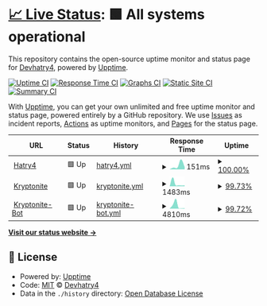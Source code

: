# [📈 Live Status](https://www.status.hatry4.xyz): <!--live status--> **🟩 All systems operational**

This repository contains the open-source uptime monitor and status page for [Devhatry4](https://www.hatry4.xyz), powered by [Upptime](https://github.com/upptime/upptime).

[![Uptime CI](https://github.com/hatry4/hatry4.github.io.status/workflows/Uptime%20CI/badge.svg)](https://github.com/hatry4/hatry4.github.io.status/actions?query=workflow%3A%22Uptime+CI%22)
[![Response Time CI](https://github.com/hatry4/hatry4.github.io.status/workflows/Response%20Time%20CI/badge.svg)](https://github.com/hatry4/hatry4.github.io.status/actions?query=workflow%3A%22Response+Time+CI%22)
[![Graphs CI](https://github.com/hatry4/hatry4.github.io.status/workflows/Graphs%20CI/badge.svg)](https://github.com/hatry4/hatry4.github.io.status/actions?query=workflow%3A%22Graphs+CI%22)
[![Static Site CI](https://github.com/hatry4/hatry4.github.io.status/workflows/Static%20Site%20CI/badge.svg)](https://github.com/hatry4/hatry4.github.io.status/actions?query=workflow%3A%22Static+Site+CI%22)
[![Summary CI](https://github.com/hatry4/hatry4.github.io.status/workflows/Summary%20CI/badge.svg)](https://github.com/hatry4/hatry4.github.io.status/actions?query=workflow%3A%22Summary+CI%22)

With [Upptime](https://upptime.js.org), you can get your own unlimited and free uptime monitor and status page, powered entirely by a GitHub repository. We use [Issues](https://github.com/hatry4/hatry4.github.io.status/issues) as incident reports, [Actions](https://github.com/hatry4/hatry4.github.io.status/actions) as uptime monitors, and [Pages](https://www.status.hatry4.xyz) for the status page.

<!--start: status pages-->
<!-- This summary is generated by Upptime (https://github.com/upptime/upptime) -->
<!-- Do not edit this manually, your changes will be overwritten -->
<!-- prettier-ignore -->
| URL | Status | History | Response Time | Uptime |
| --- | ------ | ------- | ------------- | ------ |
| <img alt="" src="https://favicons.githubusercontent.com/www.hatry4.xyz" height="13"> [Hatry4](https://www.hatry4.xyz) | 🟩 Up | [hatry4.yml](https://github.com/hatry4/hatry4.github.io.status/commits/HEAD/history/hatry4.yml) | <details><summary><img alt="Response time graph" src="./graphs/hatry4/response-time-week.png" height="20"> 151ms</summary><br><a href="https://www.status.hatry4.xyz/history/hatry4"><img alt="Response time 151" src="https://img.shields.io/endpoint?url=https%3A%2F%2Fraw.githubusercontent.com%2Fhatry4%2Fhatry4.github.io.status%2FHEAD%2Fapi%2Fhatry4%2Fresponse-time.json"></a><br><a href="https://www.status.hatry4.xyz/history/hatry4"><img alt="24-hour response time 70" src="https://img.shields.io/endpoint?url=https%3A%2F%2Fraw.githubusercontent.com%2Fhatry4%2Fhatry4.github.io.status%2FHEAD%2Fapi%2Fhatry4%2Fresponse-time-day.json"></a><br><a href="https://www.status.hatry4.xyz/history/hatry4"><img alt="7-day response time 151" src="https://img.shields.io/endpoint?url=https%3A%2F%2Fraw.githubusercontent.com%2Fhatry4%2Fhatry4.github.io.status%2FHEAD%2Fapi%2Fhatry4%2Fresponse-time-week.json"></a><br><a href="https://www.status.hatry4.xyz/history/hatry4"><img alt="30-day response time 151" src="https://img.shields.io/endpoint?url=https%3A%2F%2Fraw.githubusercontent.com%2Fhatry4%2Fhatry4.github.io.status%2FHEAD%2Fapi%2Fhatry4%2Fresponse-time-month.json"></a><br><a href="https://www.status.hatry4.xyz/history/hatry4"><img alt="1-year response time 151" src="https://img.shields.io/endpoint?url=https%3A%2F%2Fraw.githubusercontent.com%2Fhatry4%2Fhatry4.github.io.status%2FHEAD%2Fapi%2Fhatry4%2Fresponse-time-year.json"></a></details> | <details><summary><a href="https://www.status.hatry4.xyz/history/hatry4">100.00%</a></summary><a href="https://www.status.hatry4.xyz/history/hatry4"><img alt="All-time uptime 100.00%" src="https://img.shields.io/endpoint?url=https%3A%2F%2Fraw.githubusercontent.com%2Fhatry4%2Fhatry4.github.io.status%2FHEAD%2Fapi%2Fhatry4%2Fuptime.json"></a><br><a href="https://www.status.hatry4.xyz/history/hatry4"><img alt="24-hour uptime 100.00%" src="https://img.shields.io/endpoint?url=https%3A%2F%2Fraw.githubusercontent.com%2Fhatry4%2Fhatry4.github.io.status%2FHEAD%2Fapi%2Fhatry4%2Fuptime-day.json"></a><br><a href="https://www.status.hatry4.xyz/history/hatry4"><img alt="7-day uptime 100.00%" src="https://img.shields.io/endpoint?url=https%3A%2F%2Fraw.githubusercontent.com%2Fhatry4%2Fhatry4.github.io.status%2FHEAD%2Fapi%2Fhatry4%2Fuptime-week.json"></a><br><a href="https://www.status.hatry4.xyz/history/hatry4"><img alt="30-day uptime 100.00%" src="https://img.shields.io/endpoint?url=https%3A%2F%2Fraw.githubusercontent.com%2Fhatry4%2Fhatry4.github.io.status%2FHEAD%2Fapi%2Fhatry4%2Fuptime-month.json"></a><br><a href="https://www.status.hatry4.xyz/history/hatry4"><img alt="1-year uptime 100.00%" src="https://img.shields.io/endpoint?url=https%3A%2F%2Fraw.githubusercontent.com%2Fhatry4%2Fhatry4.github.io.status%2FHEAD%2Fapi%2Fhatry4%2Fuptime-year.json"></a></details>
| <img alt="" src="https://favicons.githubusercontent.com/kryptonite.tk" height="13"> [Kryptonite](https://kryptonite.tk) | 🟩 Up | [kryptonite.yml](https://github.com/hatry4/hatry4.github.io.status/commits/HEAD/history/kryptonite.yml) | <details><summary><img alt="Response time graph" src="./graphs/kryptonite/response-time-week.png" height="20"> 1483ms</summary><br><a href="https://www.status.hatry4.xyz/history/kryptonite"><img alt="Response time 1483" src="https://img.shields.io/endpoint?url=https%3A%2F%2Fraw.githubusercontent.com%2Fhatry4%2Fhatry4.github.io.status%2FHEAD%2Fapi%2Fkryptonite%2Fresponse-time.json"></a><br><a href="https://www.status.hatry4.xyz/history/kryptonite"><img alt="24-hour response time 437" src="https://img.shields.io/endpoint?url=https%3A%2F%2Fraw.githubusercontent.com%2Fhatry4%2Fhatry4.github.io.status%2FHEAD%2Fapi%2Fkryptonite%2Fresponse-time-day.json"></a><br><a href="https://www.status.hatry4.xyz/history/kryptonite"><img alt="7-day response time 1483" src="https://img.shields.io/endpoint?url=https%3A%2F%2Fraw.githubusercontent.com%2Fhatry4%2Fhatry4.github.io.status%2FHEAD%2Fapi%2Fkryptonite%2Fresponse-time-week.json"></a><br><a href="https://www.status.hatry4.xyz/history/kryptonite"><img alt="30-day response time 1483" src="https://img.shields.io/endpoint?url=https%3A%2F%2Fraw.githubusercontent.com%2Fhatry4%2Fhatry4.github.io.status%2FHEAD%2Fapi%2Fkryptonite%2Fresponse-time-month.json"></a><br><a href="https://www.status.hatry4.xyz/history/kryptonite"><img alt="1-year response time 1483" src="https://img.shields.io/endpoint?url=https%3A%2F%2Fraw.githubusercontent.com%2Fhatry4%2Fhatry4.github.io.status%2FHEAD%2Fapi%2Fkryptonite%2Fresponse-time-year.json"></a></details> | <details><summary><a href="https://www.status.hatry4.xyz/history/kryptonite">99.73%</a></summary><a href="https://www.status.hatry4.xyz/history/kryptonite"><img alt="All-time uptime 99.73%" src="https://img.shields.io/endpoint?url=https%3A%2F%2Fraw.githubusercontent.com%2Fhatry4%2Fhatry4.github.io.status%2FHEAD%2Fapi%2Fkryptonite%2Fuptime.json"></a><br><a href="https://www.status.hatry4.xyz/history/kryptonite"><img alt="24-hour uptime 100.00%" src="https://img.shields.io/endpoint?url=https%3A%2F%2Fraw.githubusercontent.com%2Fhatry4%2Fhatry4.github.io.status%2FHEAD%2Fapi%2Fkryptonite%2Fuptime-day.json"></a><br><a href="https://www.status.hatry4.xyz/history/kryptonite"><img alt="7-day uptime 99.73%" src="https://img.shields.io/endpoint?url=https%3A%2F%2Fraw.githubusercontent.com%2Fhatry4%2Fhatry4.github.io.status%2FHEAD%2Fapi%2Fkryptonite%2Fuptime-week.json"></a><br><a href="https://www.status.hatry4.xyz/history/kryptonite"><img alt="30-day uptime 99.73%" src="https://img.shields.io/endpoint?url=https%3A%2F%2Fraw.githubusercontent.com%2Fhatry4%2Fhatry4.github.io.status%2FHEAD%2Fapi%2Fkryptonite%2Fuptime-month.json"></a><br><a href="https://www.status.hatry4.xyz/history/kryptonite"><img alt="1-year uptime 99.73%" src="https://img.shields.io/endpoint?url=https%3A%2F%2Fraw.githubusercontent.com%2Fhatry4%2Fhatry4.github.io.status%2FHEAD%2Fapi%2Fkryptonite%2Fuptime-year.json"></a></details>
| <img alt="" src="https://favicons.githubusercontent.com/dev.kryptonite.tk" height="13"> [Kryptonite-Bot](https://dev.kryptonite.tk) | 🟩 Up | [kryptonite-bot.yml](https://github.com/hatry4/hatry4.github.io.status/commits/HEAD/history/kryptonite-bot.yml) | <details><summary><img alt="Response time graph" src="./graphs/kryptonite-bot/response-time-week.png" height="20"> 4810ms</summary><br><a href="https://www.status.hatry4.xyz/history/kryptonite-bot"><img alt="Response time 4810" src="https://img.shields.io/endpoint?url=https%3A%2F%2Fraw.githubusercontent.com%2Fhatry4%2Fhatry4.github.io.status%2FHEAD%2Fapi%2Fkryptonite-bot%2Fresponse-time.json"></a><br><a href="https://www.status.hatry4.xyz/history/kryptonite-bot"><img alt="24-hour response time 439" src="https://img.shields.io/endpoint?url=https%3A%2F%2Fraw.githubusercontent.com%2Fhatry4%2Fhatry4.github.io.status%2FHEAD%2Fapi%2Fkryptonite-bot%2Fresponse-time-day.json"></a><br><a href="https://www.status.hatry4.xyz/history/kryptonite-bot"><img alt="7-day response time 4810" src="https://img.shields.io/endpoint?url=https%3A%2F%2Fraw.githubusercontent.com%2Fhatry4%2Fhatry4.github.io.status%2FHEAD%2Fapi%2Fkryptonite-bot%2Fresponse-time-week.json"></a><br><a href="https://www.status.hatry4.xyz/history/kryptonite-bot"><img alt="30-day response time 4810" src="https://img.shields.io/endpoint?url=https%3A%2F%2Fraw.githubusercontent.com%2Fhatry4%2Fhatry4.github.io.status%2FHEAD%2Fapi%2Fkryptonite-bot%2Fresponse-time-month.json"></a><br><a href="https://www.status.hatry4.xyz/history/kryptonite-bot"><img alt="1-year response time 4810" src="https://img.shields.io/endpoint?url=https%3A%2F%2Fraw.githubusercontent.com%2Fhatry4%2Fhatry4.github.io.status%2FHEAD%2Fapi%2Fkryptonite-bot%2Fresponse-time-year.json"></a></details> | <details><summary><a href="https://www.status.hatry4.xyz/history/kryptonite-bot">99.72%</a></summary><a href="https://www.status.hatry4.xyz/history/kryptonite-bot"><img alt="All-time uptime 99.72%" src="https://img.shields.io/endpoint?url=https%3A%2F%2Fraw.githubusercontent.com%2Fhatry4%2Fhatry4.github.io.status%2FHEAD%2Fapi%2Fkryptonite-bot%2Fuptime.json"></a><br><a href="https://www.status.hatry4.xyz/history/kryptonite-bot"><img alt="24-hour uptime 100.00%" src="https://img.shields.io/endpoint?url=https%3A%2F%2Fraw.githubusercontent.com%2Fhatry4%2Fhatry4.github.io.status%2FHEAD%2Fapi%2Fkryptonite-bot%2Fuptime-day.json"></a><br><a href="https://www.status.hatry4.xyz/history/kryptonite-bot"><img alt="7-day uptime 99.72%" src="https://img.shields.io/endpoint?url=https%3A%2F%2Fraw.githubusercontent.com%2Fhatry4%2Fhatry4.github.io.status%2FHEAD%2Fapi%2Fkryptonite-bot%2Fuptime-week.json"></a><br><a href="https://www.status.hatry4.xyz/history/kryptonite-bot"><img alt="30-day uptime 99.72%" src="https://img.shields.io/endpoint?url=https%3A%2F%2Fraw.githubusercontent.com%2Fhatry4%2Fhatry4.github.io.status%2FHEAD%2Fapi%2Fkryptonite-bot%2Fuptime-month.json"></a><br><a href="https://www.status.hatry4.xyz/history/kryptonite-bot"><img alt="1-year uptime 99.72%" src="https://img.shields.io/endpoint?url=https%3A%2F%2Fraw.githubusercontent.com%2Fhatry4%2Fhatry4.github.io.status%2FHEAD%2Fapi%2Fkryptonite-bot%2Fuptime-year.json"></a></details>

<!--end: status pages-->

[**Visit our status website →**](https://www.status.hatry4.xyz)

## 📄 License

- Powered by: [Upptime](https://github.com/upptime/upptime)
- Code: [MIT](./LICENSE) © [Devhatry4](https://www.hatry4.xyz)
- Data in the `./history` directory: [Open Database License](https://opendatacommons.org/licenses/odbl/1-0/)
